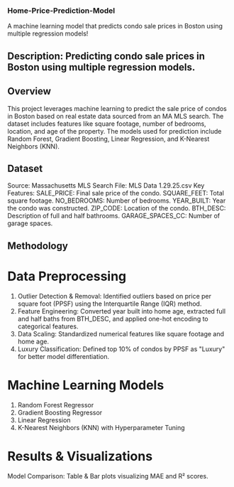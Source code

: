 ### Home-Price-Prediction-Model
A machine learning model that predicts condo sale prices in Boston using multiple regression models!

## Description: Predicting condo sale prices in Boston using multiple regression models.

## Overview

This project leverages machine learning to predict the sale price of condos in Boston based on real estate data sourced from an MA MLS search. The dataset includes features like square footage, number of bedrooms, location, and age of the property. The models used for prediction include Random Forest, Gradient Boosting, Linear Regression, and K-Nearest Neighbors (KNN).

## Dataset

Source: Massachusetts MLS Search
File: MLS Data 1.29.25.csv
Key Features:
SALE_PRICE: Final sale price of the condo.
SQUARE_FEET: Total square footage.
NO_BEDROOMS: Number of bedrooms.
YEAR_BUILT: Year the condo was constructed.
ZIP_CODE: Location of the condo.
BTH_DESC: Description of full and half bathrooms.
GARAGE_SPACES_CC: Number of garage spaces.

## Methodology

# Data Preprocessing
1. Outlier Detection & Removal: Identified outliers based on price per square foot (PPSF) using the Interquartile Range (IQR) method.
2. Feature Engineering: Converted year built into home age, extracted full and half baths from BTH_DESC, and applied one-hot encoding to categorical features.
3. Data Scaling: Standardized numerical features like square footage and home age.
4. Luxury Classification: Defined top 10% of condos by PPSF as "Luxury" for better model differentiation.


# Machine Learning Models
1. Random Forest Regressor
2. Gradient Boosting Regressor
3. Linear Regression
4. K-Nearest Neighbors (KNN) with Hyperparameter Tuning

# Results & Visualizations
Model Comparison: Table & Bar plots visualizing MAE and R² scores.


